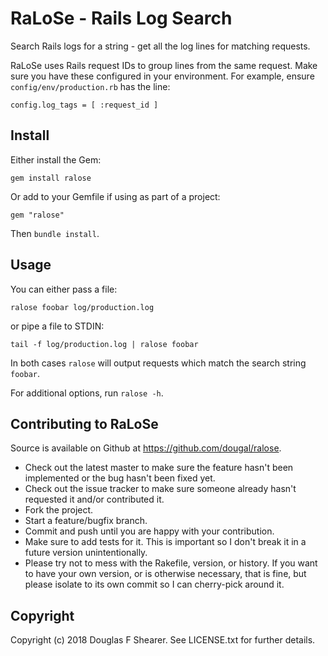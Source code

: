 RaLoSe - Rails Log Search
=========================

Search Rails logs for a string - get all the log lines for matching requests.

RaLoSe uses Rails request IDs to group lines from the same request. Make sure you have these configured in your environment. For example, ensure `config/env/production.rb` has the line:

```
config.log_tags = [ :request_id ]
```

Install
-------

Either install the Gem:

```
gem install ralose
```

Or add to your Gemfile if using as part of a project:

```
gem "ralose"
```

Then `bundle install`.


Usage
-----

You can either pass a file:

```
ralose foobar log/production.log
```

or pipe a file to STDIN:

```
tail -f log/production.log | ralose foobar
```

In both cases `ralose` will output requests which match the search string `foobar`.

For additional options, run `ralose -h`.


Contributing to RaLoSe
----------------------

Source is available on Github at https://github.com/dougal/ralose.

* Check out the latest master to make sure the feature hasn't been implemented or the bug hasn't been fixed yet.
* Check out the issue tracker to make sure someone already hasn't requested it and/or contributed it.
* Fork the project.
* Start a feature/bugfix branch.
* Commit and push until you are happy with your contribution.
* Make sure to add tests for it. This is important so I don't break it in a future version unintentionally.
* Please try not to mess with the Rakefile, version, or history. If you want to have your own version, or is otherwise necessary, that is fine, but please isolate to its own commit so I can cherry-pick around it.

Copyright
---------

Copyright (c) 2018 Douglas F Shearer. See LICENSE.txt for
further details.

